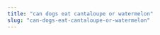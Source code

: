 ```yaml
---
title: "can dogs eat cantaloupe or watermelon"
slug: "can-dogs-eat-cantaloupe-or-watermelon"
---
```


